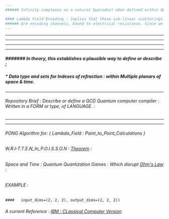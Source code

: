 ```yaml
---
###### Infinity complexes as a natural byproduct when defined within QCD. Generate sub-linear scattering. 

#### Lambda Field Encoding : Implies that these sub-linear scatterings
###### Are encoding channels, bound to electrical resistance. Since we use scientific notation to define space and time, wave theorems. 
---
```

---
---
---
---
##### ####### In theory, this establishes a plausible way to define or describe ;

##### * Data type and sets for Indexes of refraction : within Multiple planars of space & time. 
---
###### Repository Brief : Describe or define a QCD Quantum computer compiler : Written in a FORM or type, of LANGUAGE. : 
---
---

###### PONG Algorithm for: { Lambda_Field : Point_to_Point_Calculations }
###### W.R.I-T.T.E.N_In_P.O.I.S.S.O.N : [Theorem](https://arxiv.org/pdf/1607.06016.pdf) : 
###### Space and Time : Quantum Quantization Games : Which disrupt [Ohm's Law](https://www.sciencedirect.com/topics/mathematics/caputo-derivative#:~:text=The%20Caputo%20derivative%20is%20of,equation%20as%20having%20%E2%80%9Cmemory.%E2%80%9D) : 
###### EXAMPLE : 
    
    ####   input_dims=(2, 2, 2), output_dims=(2, 2, 2))

###### A current Reference : [IBM : CLassical Computer Version](https://qiskit.org/documentation/tutorials/circuits/1_getting_started_with_qiskit.html) 





